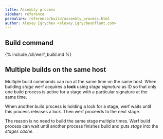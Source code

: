 ```yaml
---
title: Assembly process
sidebar: reference
permalink: reference/build/assembly_process.html
author: Alexey Igrychev <alexey.igrychev@flant.com>
---
```


## Build command

{% include /cli/werf_build.md %}

## Multiple builds on the same host

Multiple build commands can run at the same time on the same host. When building _stage_ werf acquires a **lock** using _stage signature_ as ID so that only one build process is active for a stage with a particular signature at the same time.

When another build process is holding a lock for a stage, werf waits until this process releases a lock. Then werf proceeds to the next stage.

The reason is no need to build the same stage multiple times. Werf build process can wait until another process finishes build and puts _stage_ into the _stages cache_.
